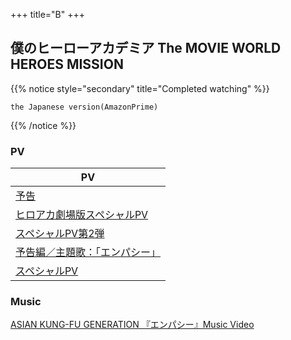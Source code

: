 +++
title="B"
+++

## 僕のヒーローアカデミア The MOVIE WORLD HEROES MISSION
{{% notice style="secondary" title="Completed watching" %}}
```
the Japanese version(AmazonPrime)
```
{{% /notice %}}


### PV
| PV                                              |
| ----------------------------------------------- |
| [予告](https://youtu.be/by9Nk2A1y20)              |
| [ヒロアカ劇場版スペシャルPV](https://youtu.be/0B5TGuXVLjc)  |
| [スペシャルPV第2弾](https://youtu.be/ztCU08ToGnw)      |
| [予告編／主題歌：「エンパシー」](https://youtu.be/ohR_gEvQIRk) |
| [スペシャルPV](https://youtu.be/Ht2Ao38jObY)         |

### Music
[ASIAN KUNG-FU GENERATION 『エンパシー』Music Video](https://youtu.be/FTdxvatMig4?si=Dgv44O1cgjsTKvWh)
